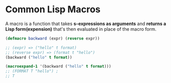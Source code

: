 # Common Lisp Macros
A macro is a function that takes **s-expressions as arguments** and **returns a Lisp form(expension)** that's then evaluated in place of the macro form.


```lisp
(defmacro backward (expr) (reverse expr))

;; (expr) => ("hello" t format)
;; (reverse expr) => (format t "hello")
(backward ("hello" t format))

(macroexpand-1 '(backward ("hello" t format)))
;; (FORMAT T "hello") ;
;; T
```